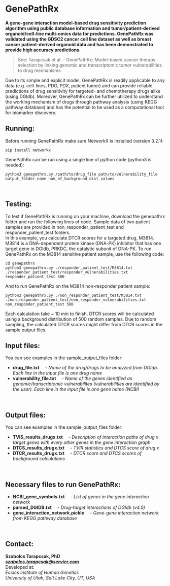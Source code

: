 # GenePathRx

**A gene-gene interaction model-based drug sensitivity prediction algorithm using public database information and tumor/patient-derived organoid/cell-line multi-omics data for predictions. GenePathRx was validated using the GDSC2 cancer cell line dataset as well as breast cancer patient-derived organoid data and has been demonstrated to provide high accuracy predictions.**<br>
> See: Tarapcsak et al. - GenePathRx: Model-based cancer therapy selection by linking genomic and transcriptomic tumor vulnerabilities to drug mechanisms.<br>

Due to its simple and explicit model, GenePathRx is readily applicable to any data (e.g. cell-lines, PDO, PDX, patient tumor) and can provide reliable predictions of drug sensitivity for targeted- and chemotherapy drugs alike (using DGIdb). Moreover, GenePathRx can be further utilized to understand the working mechanism of drugs through pathway analysis (using KEGG pathway database) and has the potential to be used as a computational tool for biomarker discovery.

## Running:
Before running GenePathRx make sure NetworkX is installed (version 3.2.1):
```
pip install networkx
```
GenePathRx can be run using a single line of python code (python3 is needed):
```
python3 genepathrx.py /path/to/drug_file path/to/vulnerability_file output_folder_name num_of_background_dist_values
```
<br>

## Testing:
To test if GenePathRx is running on your machine, download the genepathrx folder and run the following lines of code. Sample data of two patient samples are provided in non_responder_patient_test and responder_patient_test folders.<br>
In this example, you calculate DTCR scores for a targeted drug, M3814. M3814 is a DNA-dependent protein kinase (DNA-PK) inhibitor that has one target gene in DGIdb, PRKDC, the catalytic subunit of DNA-PK.
To run GenePathRx on the M3814 sensitive patient sample, use the following code:
```
cd genepathrx
python3 genepathrx.py ./responder_patient_test/M3814.txt ./responder_patient_test/responder_vulnerabilities.txt responder_patient_test 500
```
And to run GenePathRx on the M3814 non-responder patient sample:
```
python3 genepathrx.py ./non_responder_patient_test/M3814.txt ./non_responder_patient_test/non_responder_vulnerabilities.txt non_responder_patient_test 500
```
Each calculation take ~ 10 min to finish.
DTCR scores will be calculated using a background distribution of 500 random samples. Due to random sampling, the calculated DTCR scores might differ from DTCR scores in the sample output files.
<br>

## Input files:
You can see examples in the sample_output_files folder:
- **drug_file.txt** &emsp;_- Name of the drug/drugs to be analyzed from DGIdb. Each line in the input file is one drug name_
- **vulnerability_file.txt** &emsp;_- Name of the genes identified as genomic/transcriptomic vulnerabilites (vulnerabilities are identified by the user). Each line in the input file is one gene name (NCBI)_
<br>

## Output files:
You can see examples in the sample_output_files folder:
- **TVIS_results_drugx.txt** &emsp;_- Description of interaction paths of drug x target genes with every other genes in the gene interaction graph_
- **DTCS_results_drugx.txt** &emsp;_- TVIR statistics and DTCS score of drug x_
- **DTCR_results_drugx.txt** &emsp;_- DTCR score and DTCS scores of background calculations_
<br>

## Necessary files to run GenePathRx:
- **NCBI_gene_symbols.txt** &emsp;_- List of genes in the gene interaction network_
- **parsed_DGIDB.txt** &emsp;_- Drug-target interactions of DGIdb (v4.0)_
- **gene_interaction_network.pickle** &emsp;_- Gene-gene interaction network from KEGG pathway database_
<br>

## Contact:
**Szabolcs Tarapcsak, PhD**<br>
_**szabolcs.tarapcsak@servier.com**_<br>
Developed at:<br>
_Eccles Institute of Human Genetics_<br>
_University of Utah, Salt Lake City, UT, USA_<br>
